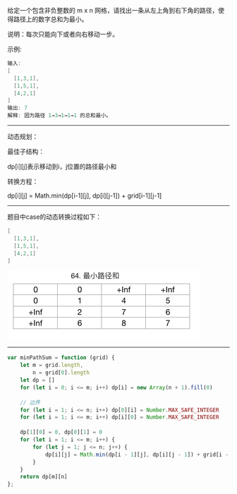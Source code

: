 给定一个包含非负整数的 m x n 网格，请找出一条从左上角到右下角的路径，使得路径上的数字总和为最小。

说明：每次只能向下或者向右移动一步。

示例:

```cpp
输入:
[
  [1,3,1],
  [1,5,1],
  [4,2,1]
]
输出: 7
解释: 因为路径 1→3→1→1→1 的总和最小。
```

---

动态规划：

最佳子结构：

dp[i][j]表示移动到i，j位置的路径最小和

转换方程：

dp[i][j] = Math.min(dp[i-1][j], dp[i][j-1]) + grid[i-1][j-1]

---

题目中case的动态转换过程如下：

```cpp
[
  [1,3,1],
  [1,5,1],
  [4,2,1]
]
```

![64-minimum-path-sum.png](https://raw.githubusercontent.com/muyids/tuchuang/master/64-minimum-path-sum.png)

---

```javascript
var minPathSum = function (grid) {
    let m = grid.length,
        n = grid[0].length
    let dp = []
    for (let i = 0; i <= m; i++) dp[i] = new Array(n + 1).fill(0)

    // 边界
    for (let i = 1; i <= n; i++) dp[0][i] = Number.MAX_SAFE_INTEGER
    for (let i = 1; i <= m; i++) dp[i][0] = Number.MAX_SAFE_INTEGER

    dp[1][0] = 0, dp[0][1] = 0
    for (let i = 1; i <= m; i++) {
        for (let j = 1; j <= n; j++) {
            dp[i][j] = Math.min(dp[i - 1][j], dp[i][j - 1]) + grid[i - 1][j - 1]
        }
    }
    return dp[m][n]
};
```
